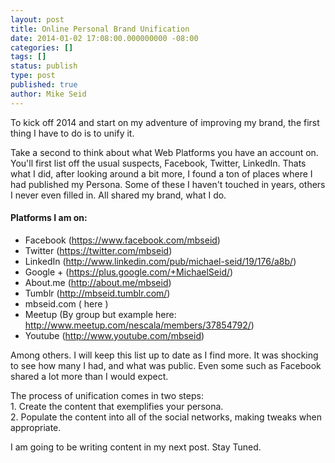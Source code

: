 ```yaml
---
layout: post
title: Online Personal Brand Unification
date: 2014-01-02 17:08:00.000000000 -08:00
categories: []
tags: []
status: publish
type: post
published: true
author: Mike Seid
---
```

To kick off 2014 and start on my adventure of improving my brand, the first thing I have to do is to unify it.

Take a second to think about what Web Platforms you have an account on. You'll first list off the usual suspects, Facebook, Twitter, LinkedIn. Thats what I did, after looking around a bit more, I found a ton of places where I had published my Persona. Some of these I haven't touched in years, others I never even filled in. All shared my brand, what I do.

#### Platforms I am on:

*   Facebook (https://www.facebook.com/mbseid)
*   Twitter (https://twitter.com/mbseid)
*   LinkedIn (http://www.linkedin.com/pub/michael-seid/19/176/a8b/)
*   Google + (https://plus.google.com/+MichaelSeid/)
*   About.me (http://about.me/mbseid)
*   Tumblr (http://mbseid.tumblr.com/)
*   mbseid.com ( here )
*   Meetup (By group but example here: http://www.meetup.com/nescala/members/37854792/)
*   Youtube (http://www.youtube.com/mbseid)

Among others. I will keep this list up to date as I find more. It was shocking to see how many I had, and what was public. Even some such as Facebook shared a lot more than I would expect.

The process of unification comes in two steps:  
 1\. Create the content that exemplifies your persona.  
 2\. Populate the content into all of the social networks, making tweaks when appropriate.

I am going to be writing content in my next post. Stay Tuned.